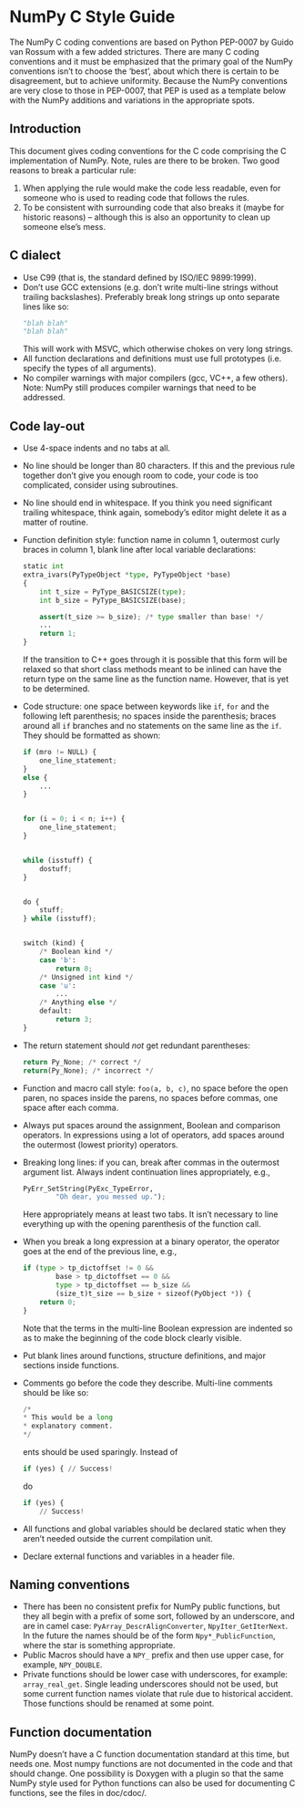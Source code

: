 # NumPy C Style Guide

The NumPy C coding conventions are based on Python PEP-0007 by Guido van
Rossum with a few added strictures. There are many C coding conventions and
it must be emphasized that the primary goal of the NumPy conventions isn’t
to choose the ‘best’, about which there is certain to be disagreement, but
to achieve uniformity. Because the NumPy conventions are very close to
those in PEP-0007, that PEP is used as a template below with the NumPy
additions and variations in the appropriate spots.

## Introduction

This document gives coding conventions for the C code comprising
the C implementation of NumPy. Note, rules are there to be broken.
Two good reasons to break a particular rule:

1. When applying the rule would make the code less readable, even
for someone who is used to reading code that follows the rules.
1. To be consistent with surrounding code that also breaks it
(maybe for historic reasons) – although this is also an
opportunity to clean up someone else’s mess.

## C dialect

- Use C99 (that is, the standard defined by ISO/IEC 9899:1999).
- Don’t use GCC extensions (e.g. don’t write multi-line strings
without trailing backslashes). Preferably break long strings
up onto separate lines like so:
    ``` python
    "blah blah"
    "blah blah"
    ```
    This will work with MSVC, which otherwise chokes on very long strings.
- All function declarations and definitions must use full
prototypes (i.e. specify the types of all arguments).
- No compiler warnings with major compilers (gcc, VC++, a few others).
Note: NumPy still produces compiler warnings that need to be addressed.

## Code lay-out

- Use 4-space indents and no tabs at all.
- No line should be longer than 80 characters.  If this and the
previous rule together don’t give you enough room to code, your code is
too complicated, consider using subroutines.
- No line should end in whitespace.  If you think you need
significant trailing whitespace, think again, somebody’s editor might
delete it as a matter of routine.
- Function definition style: function name in column 1, outermost
curly braces in column 1, blank line after local variable declarations:
    ``` python
    static int
    extra_ivars(PyTypeObject *type, PyTypeObject *base)
    {
        int t_size = PyType_BASICSIZE(type);
        int b_size = PyType_BASICSIZE(base);

        assert(t_size >= b_size); /* type smaller than base! */
        ...
        return 1;
    }
    ```

    If the transition to C++ goes through it is possible that this form will
    be relaxed so that short class methods meant to be inlined can have the
    return type on the same line as the function name. However, that is yet to
    be determined.
- Code structure: one space between keywords like ``if``, ``for`` and
the following left parenthesis; no spaces inside the parenthesis; braces
around all ``if`` branches and no statements on the same line as the
``if``. They should be formatted as shown:
    ``` python
    if (mro != NULL) {
        one_line_statement;
    }
    else {
        ...
    }


    for (i = 0; i < n; i++) {
        one_line_statement;
    }


    while (isstuff) {
        dostuff;
    }


    do {
        stuff;
    } while (isstuff);


    switch (kind) {
        /* Boolean kind */
        case 'b':
            return 0;
        /* Unsigned int kind */
        case 'u':
            ...
        /* Anything else */
        default:
            return 3;
    }
    ```
- The return statement should  *not*  get redundant parentheses:
    ``` python
    return Py_None; /* correct */
    return(Py_None); /* incorrect */
    ```
- Function and macro call style: ``foo(a, b, c)``, no space before
the open paren, no spaces inside the parens, no spaces before
commas, one space after each comma.
- Always put spaces around the assignment, Boolean and comparison
operators.  In expressions using a lot of operators, add spaces
around the outermost (lowest priority) operators.
- Breaking long lines: if you can, break after commas in the
outermost argument list.  Always indent continuation lines
appropriately, e.g.,
    ``` python
    PyErr_SetString(PyExc_TypeError,
            "Oh dear, you messed up.");
    ```
    Here appropriately means at least two tabs. It isn’t necessary to
    line everything up with the opening parenthesis of the function
    call.
- When you break a long expression at a binary operator, the
operator goes at the end of the previous line, e.g.,
    ``` python
    if (type > tp_dictoffset != 0 &&
            base > tp_dictoffset == 0 &&
            type > tp_dictoffset == b_size &&
            (size_t)t_size == b_size + sizeof(PyObject *)) {
        return 0;
    }
    ```
    Note that the terms in the multi-line Boolean expression are indented so
    as to make the beginning of the code block clearly visible.
- Put blank lines around functions, structure definitions, and
major sections inside functions.
- Comments go before the code they describe. Multi-line comments should
be like so:
    ``` python
    /*
    * This would be a long
    * explanatory comment.
    */
    ```
  ents should be used sparingly. Instead of
    ``` python
    if (yes) { // Success!
    ```
    do
    ``` python
    if (yes) {
        // Success!
    ```
- All functions and global variables should be declared static
when they aren’t needed outside the current compilation unit.
- Declare external functions and variables in a header file.

## Naming conventions

- There has been no consistent prefix for NumPy public functions, but
they all begin with a prefix of some sort, followed by an underscore, and
are in camel case: ``PyArray_DescrAlignConverter``, ``NpyIter_GetIterNext``.
In the future the names should be of the form ``Npy*_PublicFunction``,
where the star is something appropriate.
- Public Macros should have a ``NPY_`` prefix and then use upper case,
for example, ``NPY_DOUBLE``.
- Private functions should be lower case with underscores, for example:
``array_real_get``. Single leading underscores should not be used, but
some current function names violate that rule due to historical accident.
Those functions should be renamed at some point.

## Function documentation

NumPy doesn’t have a C function documentation standard at this time, but
needs one. Most numpy functions are not documented in the code and that
should change. One possibility is Doxygen with a plugin so that the same
NumPy style used for Python functions can also be used for documenting
C functions, see the files in doc/cdoc/.